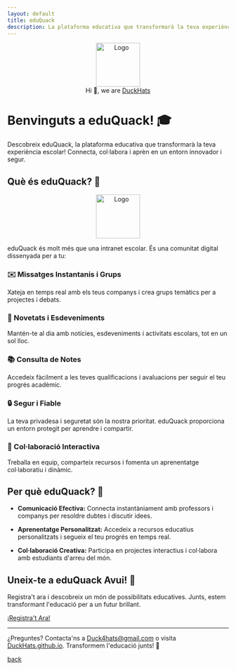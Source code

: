 ```yaml
---
layout: default
title: eduQuack
description: La plataforma educativa que transformarà la teva experiència escolar!
---
```

<p align="center">
  <img src="https://github.com/DuckHats.png" width="100" alt="Logo"/><br/>
  Hi 👋, we are <a href="https://github.com/DuckHats">DuckHats</a>
</p>

# Benvinguts a eduQuack! 🎓

Descobreix eduQuack, la plataforma educativa que transformarà la teva experiència escolar! Connecta, col·labora i aprèn en un entorn innovador i segur.

## Què és eduQuack? 🚀
<p align="center">
  <img src="https://github.com/DuckHats/readme-palette/blob/main/eduQuack.jpg" width="100" alt="Logo"/>
</p>

eduQuack és molt més que una intranet escolar. És una comunitat digital dissenyada per a tu:

### ✉️ Missatges Instantanis i Grups

Xateja en temps real amb els teus companys i crea grups temàtics per a projectes i debats.

### 📅 Novetats i Esdeveniments

Mantén-te al dia amb notícies, esdeveniments i activitats escolars, tot en un sol lloc.

### 📚 Consulta de Notes

Accedeix fàcilment a les teves qualificacions i avaluacions per seguir el teu progrés acadèmic.

### 🔒 Segur i Fiable

La teva privadesa i seguretat són la nostra prioritat. eduQuack proporciona un entorn protegit per aprendre i compartir.

### 🤝 Col·laboració Interactiva

Treballa en equip, comparteix recursos i fomenta un aprenentatge col·laboratiu i dinàmic.

## Per què eduQuack? 🌟

- **Comunicació Efectiva:** Connecta instantàniament amb professors i companys per resoldre dubtes i discutir idees.

- **Aprenentatge Personalitzat:** Accedeix a recursos educatius personalitzats i segueix el teu progrés en temps real.

- **Col·laboració Creativa:** Participa en projectes interactius i col·labora amb estudiants d'arreu del món.

## Uneix-te a eduQuack Avui! 🚀

Registra't ara i descobreix un món de possibilitats educatives. Junts, estem transformant l'educació per a un futur brillant.

[¡Registra't Ara!](#)

---

¿Preguntes? Contacta'ns a [Duck4hats@gmail.com](mailto:duck4hats@gmail.com) o visita [DuckHats.github.io](https://DuckHats.github.com). Transformem l'educació junts! 🌟


[back](./)
